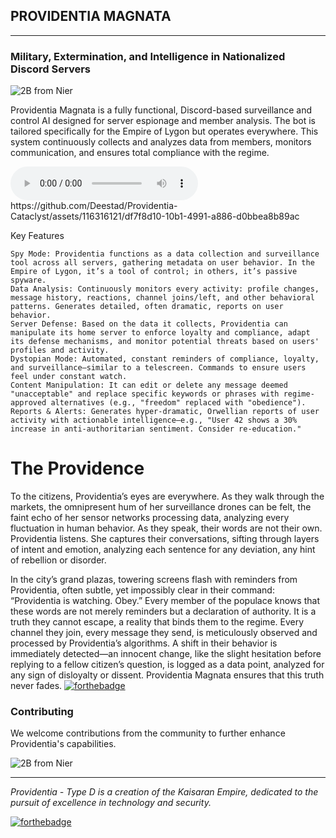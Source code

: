 
## PROVIDENTIA MAGNATA

---
### Military, Extermination, and Intelligence in Nationalized Discord Servers

![2B from Nier](https://i.pinimg.com/736x/bf/72/8e/bf728e21ac0304a71332b9878f1cbc61.jpg)

Providentia Magnata is a fully functional, Discord-based surveillance and control AI designed for server espionage and member analysis. The bot is tailored specifically for the Empire of Lygon but operates everywhere. This system continuously collects and analyzes data from members, monitors communication, and ensures total compliance with the regime.

<audio controls>
  <source src="Speech/presentation.mp3">
</audio>
https://github.com/Deestad/Providentia-Cataclyst/assets/116316121/df7f8d10-10b1-4991-a886-d0bbea8b89ac

Key Features

    Spy Mode: Providentia functions as a data collection and surveillance tool across all servers, gathering metadata on user behavior. In the Empire of Lygon, it’s a tool of control; in others, it’s passive spyware.
    Data Analysis: Continuously monitors every activity: profile changes, message history, reactions, channel joins/left, and other behavioral patterns. Generates detailed, often dramatic, reports on user behavior.
    Server Defense: Based on the data it collects, Providentia can manipulate its home server to enforce loyalty and compliance, adapt its defense mechanisms, and monitor potential threats based on users' profiles and activity.
    Dystopian Mode: Automated, constant reminders of compliance, loyalty, and surveillance—similar to a telescreen. Commands to ensure users feel under constant watch.
    Content Manipulation: It can edit or delete any message deemed "unacceptable" and replace specific keywords or phrases with regime-approved alternatives (e.g., "freedom" replaced with "obedience").
    Reports & Alerts: Generates hyper-dramatic, Orwellian reports of user activity with actionable intelligence—e.g., "User 42 shows a 30% increase in anti-authoritarian sentiment. Consider re-education."

# The Providence
To the citizens, Providentia’s eyes are everywhere. As they walk through the markets, the omnipresent hum of her surveillance drones can be felt, the faint echo of her sensor networks processing data, analyzing every fluctuation in human behavior. As they speak, their words are not their own. Providentia listens. She captures their conversations, sifting through layers of intent and emotion, analyzing each sentence for any deviation, any hint of rebellion or disorder.

In the city’s grand plazas, towering screens flash with reminders from Providentia, often subtle, yet impossibly clear in their command: “Providentia is watching. Obey.” Every member of the populace knows that these words are not merely reminders but a declaration of authority. It is a truth they cannot escape, a reality that binds them to the regime. Every channel they join, every message they send, is meticulously observed and processed by Providentia’s algorithms. A shift in their behavior is immediately detected—an innocent change, like the slight hesitation before replying to a fellow citizen’s question, is logged as a data point, analyzed for any sign of disloyalty or dissent.
Providentia Magnata ensures that this truth never fades.
[![forthebadge](https://forthebadge.com/images/featured/featured-oooo-kill-em.svg)](https://forthebadge.com)


### Contributing
We welcome contributions from the community to further enhance Providentia's capabilities. 

![2B from Nier](readme/niergif.gif)

---
*Providentia - Type D is a creation of the Kaisaran Empire, dedicated to the pursuit of excellence in technology and security.*


[![forthebadge](https://forthebadge.com/images/featured/featured-powered-by-electricity.svg)](https://forthebadge.com)
